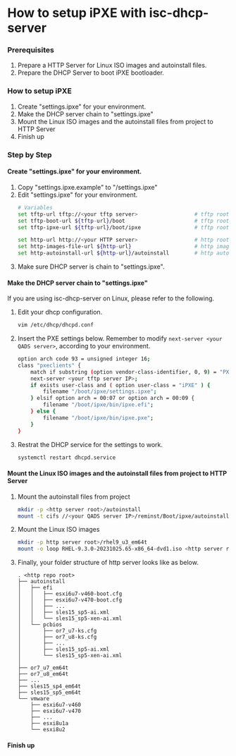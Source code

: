 How to setup iPXE with isc-dhcp-server
===

### Prerequisites

1. Prepare a HTTP Server for Linux ISO images and autoinstall files.
2. Prepare the DHCP Server to boot iPXE bootloader.

### How to setup iPXE

1. Create "settings.ipxe" for your environment.
2. Make the DHCP server chain to "settings.ipxe"
3. Mount the Linux ISO images and the autoinstall files from project to HTTP Server
4. Finish up

### Step by Step

#### Create "settings.ipxe" for your environment.

1. Copy "settings.ipxe.example" to "<working folder>/settings.ipxe" 
2. Edit "settings.ipxe" for your environment.
	```bash
	# Variables
	set tftp-url tftp://<your tftp server>                  # tftp root
	set tftp-boot-url ${tftp-url}/boot                      # tftp root/boot
	set tftp-ipxe-url ${tftp-url}/boot/ipxe                 # tftp root/boot/ipxe

	set http-url http://<your HTTP server>                  # http root
	set http-images-file-url ${http-url}                    # http images file root
	set http-autoinstall-url ${http-url}/autoinstall        # http autoinstall root
	```
3. Make sure DHCP server is chain to "settings.ipxe".

#### Make the DHCP server chain to "settings.ipxe"

If you are using isc-dhcp-server on Linux, please refer to the following.

1. Edit your dhcp configuration.
    ```bash
    vim /etc/dhcp/dhcpd.conf
    ```
2. Insert the PXE settings below. Remember to modify `next-server <your QADS server>`, according to your environment.
    ```bash
    option arch code 93 = unsigned integer 16;
    class "pxeclients" {
        match if substring (option vendor-class-identifier, 0, 9) = "PXEClient";
        next-server <your tftp server IP>;
        if exists user-class and ( option user-class = "iPXE" ) {
            filename "/boot/ipxe/settings.ipxe";
        } elsif option arch = 00:07 or option arch = 00:09 {
            filename "/boot/ipxe/bin/ipxe.efi";
        } else {
            filename "/boot/ipxe/bin/ipxe.pxe";
        }
    }
    ```
3. Restrat the DHCP service for the settings to work.
    ```bash
    systemctl restart dhcpd.service
    ```

#### Mount the Linux ISO images and the autoinstall files from project to HTTP Server

1. Mount the autoinstall files from project
    ```bash
    mkdir -p <http server root>/autoinstall
    mount -t cifs //<your QADS server IP>/reminst/Boot/ipxe/autoinstall <http server root>/autoinstall -o username=<username>,password=<password>
    ```
2. Mount the Linux ISO images
    ```bash
    mkdir -p http server root>/rhel9_u3_em64t
    mount -o loop RHEL-9.3.0-20231025.65-x86_64-dvd1.iso <http server root>/rhel9_u3_em64t/
    ```
    
3. Finally, your folder structure of http server looks like as below.
    ```
    . <http repo root>
    ├── autoinstall
    │	├── efi
    │	│   ├── esxi6u7-v460-boot.cfg
    │	│   ├── esxi6u7-v470-boot.cfg
    │	│   ├── ...
    │	│   ├── sles15_sp5-ai.xml
    │	│   └── sles15_sp5-xen-ai.xml
    │	└── pcbios
    │		├── or7_u7-ks.cfg
    │		├── or7_u8-ks.cfg
    │		├── ...
    │		├── sles15_sp5-ai.xml
    │		└── sles15_sp5-xen-ai.xml
    │
    ├── or7_u7_em64t
    ├── or7_u8_em64t
    ├── ...
    ├── sles15_sp4_em64t
    ├── sles15_sp5_em64t
    └── vmware
        ├── esxi6u7-v460
        ├── esxi6u7-v470
        ├── ...
        ├── esxi8u1a
        └── esxi8u2
    ```

    
#### Finish up